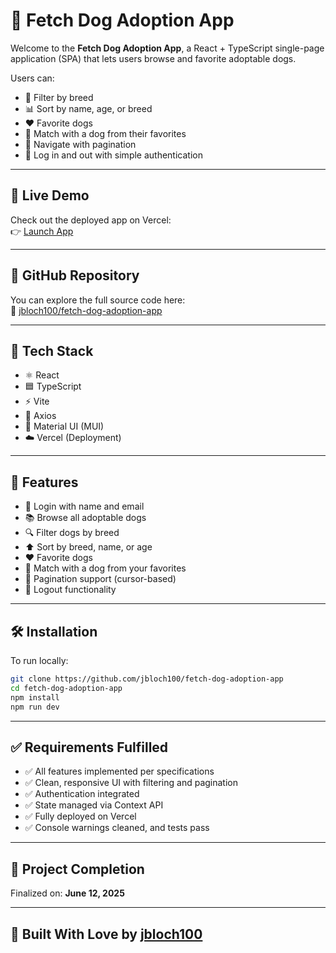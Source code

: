 # 🐶 Fetch Dog Adoption App

Welcome to the **Fetch Dog Adoption App**, a React + TypeScript single-page application (SPA) that lets users browse and favorite adoptable dogs.

Users can:
- 🐾 Filter by breed
- 📊 Sort by name, age, or breed
- ❤️ Favorite dogs
- 🎯 Match with a dog from their favorites
- 🔄 Navigate with pagination
- 🔐 Log in and out with simple authentication

---

## 🚀 Live Demo

Check out the deployed app on Vercel:  
👉 [Launch App](https://fetch-dog-adoption-app.vercel.app)

---

## 📂 GitHub Repository

You can explore the full source code here:  
🔗 [jbloch100/fetch-dog-adoption-app](https://github.com/jbloch100/fetch-dog-adoption-app)

---

## 🧰 Tech Stack

- ⚛️ React  
- 🟦 TypeScript  
- ⚡ Vite  
- 🔗 Axios  
- 🎨 Material UI (MUI)  
- ☁️ Vercel (Deployment)

---

## 🔑 Features

- 🔐 Login with name and email
- 📚 Browse all adoptable dogs
- 🔍 Filter dogs by breed
- ⬆️ Sort by breed, name, or age
- ❤️ Favorite dogs
- 🎯 Match with a dog from your favorites
- 🔁 Pagination support (cursor-based)
- 🚪 Logout functionality

---

## 🛠 Installation

To run locally:

```bash
git clone https://github.com/jbloch100/fetch-dog-adoption-app
cd fetch-dog-adoption-app
npm install
npm run dev
```


---

## ✅ Requirements Fulfilled

- ✅ All features implemented per specifications
- ✅ Clean, responsive UI with filtering and pagination
- ✅ Authentication integrated
- ✅ State managed via Context API
- ✅ Fully deployed on Vercel
- ✅ Console warnings cleaned, and tests pass

---

## 📅 Project Completion

Finalized on: **June 12, 2025**

---

## 💖 Built With Love by [jbloch100](https://github.com/jbloch100)